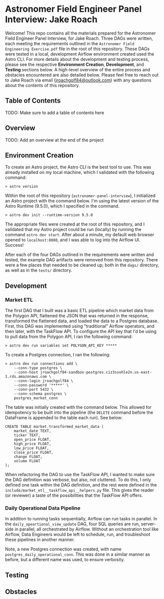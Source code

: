 # Astronomer Field Engineer Panel Interview: Jake Roach

Welcome! This repo contains all the materials prepared for the Astronomer Field Engineer Panel Interview, for Jake 
 Roach. Three DAGs were written, each meeting the requirements outlined in the 
 `Astronomer Field Engineering Exercise.pdf` file in the root of this repository. These DAGs were tested in a local, 
 development Airflow environment created used the Astro CLI. For more details about the development and testing process, 
 please see the respective **Environment Creation**, **Development**, and **Testing** sections below. A high-level 
 overview of the entire process and obstacles encountered are also detailed below. Please feel free to reach out to Jake
 Roach via email (jroachgolf84@outlook.com) with any questions about the contents of this repository.

## Table of Contents
TODO: Make sure to add a table of contents here

## Overview
TODO: Add an overview at the end of the project

## Environment Creation

To create an Astro project, the Astro CLI is the best tool to use. This was already installed on  my local machine, 
 which I validated with the following command:

```commandline
> astro version
```

Within the root of this repository (`astronomer-panel-interview`), I initialized an Astro project with the command 
 below. I'm using the latest version of the Astro Runtime (9.5.0), which I specified in the command.

```commandline
> astro dev init --runtime-version 9.5.0
```
The appropriate files were created at the root of this repository, and I validated that my Astro project could be run
 (locally) by running the command `astro dev start`. After about a minute, my default web browser opened to 
 `localhost:8080`, and I was able to log into the Airflow UI. Success!

After each of the four DAGs outlined in the requirements were written and tested, the example DAG artifacts were removed
 from this repository. There were a few places that needed to be cleaned up; both in the `dags/` directory, as well as in 
 the `tests/` directory.

## Development

### Market ETL
The first DAG that I built was a basic ETL pipeline which  market data from the Polygon API, flattened the JSON that was
 returned in the response, transformed the flattened data, and loaded the data to a Postgres database. First, this DAG 
 was implemented using "traditional" Airflow operators, and then later, with the TaskFlow API. To configure the API key 
 that I'd be using to pull data from the Polygon API, I ran the following command: 

```commandline
> astro dev run variables set POLYGON_API_KEY *****
```

To create a Postgres connection, I ran the following:

```commandline
> astro dev run connections add \
    --conn-type postgres \
    --conn-host jroachgolf84-sandbox-postgres.ciz3ssohle2n.us-east-1.rds.amazonaws.com \
    --conn-login jroachgolf84 \
    --conn-password '*****' \
    --conn-port 5432 \
    --conn-schema postgres \
    postgres_market_conn
```

The table was initially created with the command below. This allowed for idempotency to be built into the pipeline (the
 `DELETE` command before the DataFrame is appended to the table each run). See below:

``` {sql}
CREATE TABLE market.transformed_market_data (
	market_date TEXT,
	ticker TEXT,
	open_price FLOAT,
	high_price FLOAT,
	low_price FLOAT,
	close_price FLOAT,
	change FLOAT,
	volume FLOAT
);
```

When refactoring the DAG to use the TaskFlow API, I wanted to make sure the DAG definition was verbose, but also,
 not cluttered. To do this, I only defined one task within the DAG definition, and the rest were defined in the
 `include/market_etl__taskflow_api__helpers.py` file. This gives the reader (or reviewer) a taste of the possibilities
 that the TaskFlow API offers.

### Daily Operational Data Pipeline
In addition to running tasks sequentially, Airflow can run tasks in parallel. In the `daily_opeartional_view_update` 
 DAG, four SQL queries are run, server-side in parallel, all orchestrated by Airflow. Without an orchestration tool like
 Airflow, Data Engineers would be left to schedule, run, and troubleshoot these pipelines in another manner.

Note, a new Postgres connection was created, with name `postgres_daily_operational_conn`. This was done in a similar 
 manner as before, but a different name was used, to ensure verbosity.

## Testing

## Obstacles
